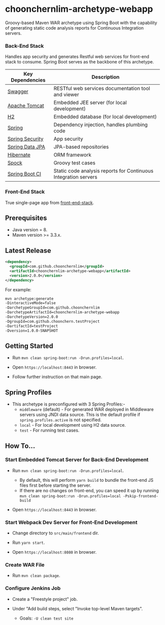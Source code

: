 # choonchernlim-archetype-webapp

Groovy-based Maven WAR archetype using Spring Boot with the capability of generating static code analysis reports for Continuous Integration servers. 

### Back-End Stack

Handles app security and generates Restful web services for front-end stack to consume. Spring Boot serves as the backbone of this archetype.

|  Key Dependencies                                                             | Description                                                             |
|-------------------------------------------------------------------------------|-------------------------------------------------------------------------|
|[Swagger](https://swagger.io/swagger-ui/)                                      |RESTful web services documentation tool and viewer                       |
|[Apache Tomcat](https://tomcat.apache.org/)                                    |Embedded JEE server (for local development)                              |
|[H2](http://www.h2database.com/html/main.html)                                 |Embedded database (for local development)                                |
|[Spring](http://projects.spring.io/spring-framework/)                          |Dependency injection, handles plumbing code                              |
|[Spring Security](http://projects.spring.io/spring-security/)                  |App security                                                             |
|[Spring Data JPA](http://projects.spring.io/spring-data-jpa/)                  |JPA-based repositories                                                   |
|[Hibernate](http://hibernate.org/orm/)                                         |ORM framework                                                            |
|[Spock](https://github.com/spockframework/spock)                               |Groovy test cases                                                        |
|[Spring Boot CI](https://github.com/choonchernlim/spring-boot-ci)              |Static code analysis reports for Continuous Integration servers          |

### Front-End Stack

True single-page app from [front-end-stack](https://github.com/choonchernlim/front-end-stack).

## Prerequisites

* Java version = 8.
* Maven version >= 3.3.x.

## Latest Release

```xml
<dependency>
  <groupId>com.github.choonchernlim</groupId>
  <artifactId>choonchernlim-archetype-webapp</artifactId>
  <version>2.0.0</version>
</dependency>
```

For example:

```bash
mvn archetype:generate 
-DinteractiveMode=false 
-DarchetypeGroupId=com.github.choonchernlim 
-DarchetypeArtifactId=choonchernlim-archetype-webapp 
-DarchetypeVersion=2.0.0
-DgroupId=com.github.choonchern.testProject 
-DartifactId=testProject 
-Dversion=1.0.0-SNAPSHOT
```

## Getting Started

* Run `mvn clean spring-boot:run -Drun.profiles=local`.

* Open `https://localhost:8443` in browser.

* Follow further instruction on that main page.

## Spring Profiles

* This archetype is preconfigured with 3 Spring Profiles:-
    * `middleware` (default) - For generated WAR deployed in Middleware servers using JNDI data source. This is the default profile if `spring.profiles.active` is not specified.
    * `local` - For local development using H2 data source.
    * `test` - For running test cases.

## How To...

### Start Embedded Tomcat Server for Back-End Development

* Run `mvn clean spring-boot:run -Drun.profiles=local`.
    * By default, this will perform `yarn build` to bundle the front-end JS files first before starting the server.
    * If there are no changes on front-end, you can speed it up by running `mvn clean spring-boot:run -Drun.profiles=local -Pskip-frontend-build`
    
* Open `https://localhost:8443` in browser.

### Start Webpack Dev Server for Front-End Development

* Change directory to `src/main/frontend` dir.

* Run `yarn start`.
    
* Open `https://localhost:8080` in browser. 
 
### Create WAR File

* Run `mvn clean package`.

### Configure Jenkins Job

* Create a "Freestyle project" job.

* Under "Add build steps, select "Invoke top-level Maven targets".
    * Goals: `-U clean test site`
    